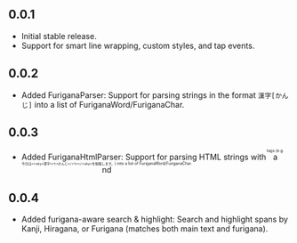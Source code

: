 ## 0.0.1

* Initial stable release.
* Support for smart line wrapping, custom styles, and tap events.

## 0.0.2

* Added FuriganaParser: Support for parsing strings in the format `漢字[かんじ]` into a list of FuriganaWord/FuriganaChar.

## 0.0.3

* Added FuriganaHtmlParser: Support for parsing HTML strings with <ruby> and <rt> tags (e.g. `今日は<ruby>漢字<rt>かんじ</rt></ruby>を勉強します。`) into a list of FuriganaWord/FuriganaChar. 

## 0.0.4

* Added furigana-aware search & highlight: Search and highlight spans by Kanji, Hiragana, or Furigana (matches both main text and furigana). 